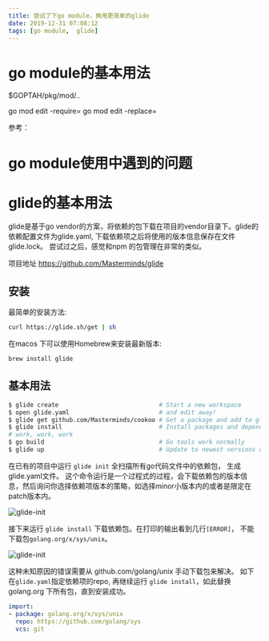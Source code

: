 ```yaml
---
title: 尝试了下go module，换用更简单的glide
date: 2019-12-31 07:08:12
tags: [go module,  glide]
---
```


# go module的基本用法

$GOPTAH/pkg/mod/..

go mod edit -require=
go mod edit -replace=

参考：


# go module使用中遇到的问题


# glide的基本用法

glide是基于go vendor的方案，将依赖的包下载在项目的vendor目录下。glide的依赖配置文件为glide.yaml, 下载依赖项之后将使用的版本信息保存在文件 glide.lock。 尝试过之后，感觉和npm 的包管理在非常的类似。 

项目地址 https://github.com/Masterminds/glide

## 安装

最简单的安装方法:

```bash
curl https://glide.sh/get | sh
```

在macos 下可以使用Homebrew来安装最新版本:

```bash
brew install glide
```
## 基本用法

```bash
$ glide create                            # Start a new workspace
$ open glide.yaml                         # and edit away!
$ glide get github.com/Masterminds/cookoo # Get a package and add to glide.yaml
$ glide install                           # Install packages and dependencies
# work, work, work
$ go build                                # Go tools work normally
$ glide up                                # Update to newest versions of the package
```

在已有的项目中运行 `glide init` 全扫描所有go代码文件中的依赖包， 生成glide.yaml文件。 这个命令运行是一个过程式的过程，会下载依赖包的版本信息，然后询问你选择依赖项版本的策略，如选择minor小版本内的或者是限定在patch版本内。

![glide-init](images/post/2019-12-31/glide-init.png)

接下来运行 `glide install` 下载依赖包。在打印的输出看到几行`[ERROR]`， 不能下载包`golang.org/x/sys/unix`。 

![glide-init](images/post/2019-12-31/glide-install-error.png)

这种未知原因的错误需要从 github.com/golang/unix 手动下载包来解决。 如下在`glide.yaml`指定依赖项的repo, 再继续运行 `glide install`，如此替换golang.org 下所有包，直到安装成功。

```yaml
import:
- package: golang.org/x/sys/unix
  repo: https://github.com/golang/sys
  vcs: git
```

